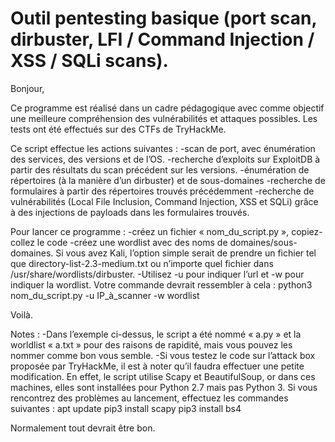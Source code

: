 # Outil pentesting basique (port scan, dirbuster, LFI / Command Injection / XSS / SQLi scans). 

Bonjour, 

Ce programme est réalisé dans un cadre pédagogique avec comme objectif une meilleure compréhension des vulnérabilités et attaques possibles. 
Les tests ont été effectués sur des CTFs de TryHackMe. 

Ce script effectue les actions suivantes : 
-scan de port, avec énumération des services, des versions et de l’OS. 
-recherche d’exploits sur ExploitDB à partir des résultats du scan précédent sur les versions.
-énumération de répertoires (à la manière d’un dirbuster) et de sous-domaines
-recherche de formulaires à partir des répertoires trouvés précédemment
-recherche de vulnérabilités (Local File Inclusion, Command Injection, XSS et SQLi) grâce à des injections de payloads dans les formulaires trouvés. 

Pour lancer ce programme : 
-créez un fichier « nom_du_script.py », copiez-collez le code
-créez une wordlist avec des noms de domaines/sous-domaines. Si vous avez Kali, l’option simple serait de prendre un fichier tel que directory-list-2.3-medium.txt ou n’importe quel fichier dans /usr/share/wordlists/dirbuster. 
-Utilisez -u pour indiquer l’url et -w pour indiquer la wordlist. Votre commande devrait ressembler à cela : 
python3 nom_du_script.py -u IP_à_scanner -w wordlist

Voilà. 
 
 

Notes : 
-Dans l’exemple ci-dessus, le script a été nommé « a.py » et la worldlist « a.txt » pour des raisons de rapidité, mais vous pouvez les nommer comme bon vous semble. 
-Si vous testez le code sur l’attack box proposée par TryHackMe, il est à noter qu’il faudra effectuer une petite modification. En effet, le script utilise Scapy et BeautifulSoup, or dans ces machines, elles sont installées pour Python 2.7 mais pas Python 3. Si vous rencontrez des problèmes au lancement, effectuez les commandes suivantes : 
apt update
pip3 install scapy
pip3 install bs4

Normalement tout devrait être bon. 



